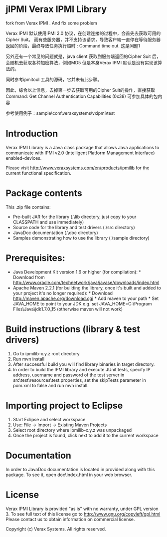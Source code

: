 # jIPMI Verax IPMI Library

fork from Verax IPMI . And fix some problem

Verax IPMI 默认使用IPMI 2.0 协议，在创建连接的过程中，会首先去获取可用的Cipher Suit。
而有些服务器，并不支持该请求，导致客户端一直停在等待服务器返回的阶段，最终导致任务执行超时 : Command time out.
这是问题1

另外还有一个常见的问题就是，java client 获取到服务端返回的Cipher Suit 后，会随机去获取各种加密算法，例如MD5
但是本身Verax IPMI  默认是没有实现该算法的。

同时参考ipmitool 工具的源码，它并未有此步骤。

因此，综合以上信息，去掉第一步去获取可用的Cipher Suit的操作，直接获取Command: Get Channel Authentication Capabilities (0x38)
可参加具体的包内容

参考使用例子：sample\com\veraxsystems\vxipmi\test

Introduction
====================================================== 
Verax IPMI Library is a Java class package that allows Java applications
to communicate with IPMI v2.0 (Intelligent Platform Management Interface) 
enabled-devices.

Please visit http://www.veraxsystems.com/en/products/ipmilib for the current 
functional specification.


Package contents
====================================================== 
This .zip file contains:
- Pre-built JAR for the library (.\lib directory, just copy to your CLASSPATH and use
  immediately)
- Source code for the library and test drivers (.\src directory)
- JavaDoc documentation (.\doc directory)
- Samples demonstrating how to use the library (.\sample directory)


Prerequisites:
====================================================== 
- Java Development Kit version 1.6 or higher (for compilation):
       * Download from http://www.oracle.com/technetwork/java/javase/downloads/index.html
- Apache Maven 2.2.1 (for building the library, once it's built and added to your
  project it's no longer required):
       * Download http://maven.apache.org/download.cgi
       * Add maven to your path
       * Set JAVA_HOME to point to your JDK e.g.
	     set JAVA_HOME=C:\Program Files\Java\jdk1.7.0_15
         (otherwise maven will not work)


Build instructions (library & test drivers)
====================================================== 
1. Go to ipmilib-x.y.z root directory
2. Run mvn install
3. After successful build you will find library binaries in target directory.
4. In order to build the IPMI library and execute JUnit tests, 
   specify IP address, username and password of the test server
   in src\test\resources\test.properties, set the skipTests parameter in 
   pom.xml to false and run mvn install. 


Importing project to Eclipse
====================================================== 
1. Start Eclipse and select workspace
1. Use: File -> Import -> Existing Maven Projects
2. Select root directory where ipmilib-x.y.z was unpackaged 
3. Once the project is found, click next to add it to the current workspace 


Documentation
====================================================== 
In order to JavaDoc documentation is located in provided along with this package. 
To see it, open doc\index.html in your web browser.


License
====================================================== 
Verax IPMI Library is provided "as is" with no warranty, under GPL version 3.
To see full text of this license go to http://www.gnu.org/copyleft/gpl.html
Please contact us to obtain information on commercial license.



Copyright (c) Verax Systems. All rights reserved.
